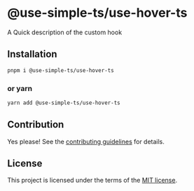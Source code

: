 # @use-simple-ts/use-hover-ts

A Quick description of the custom hook

## Installation

```sh
pnpm i @use-simple-ts/use-hover-ts
```

### or yarn

```sh
yarn add @use-simple-ts/use-hover-ts
```

## Contribution

Yes please! See the
[contributing guidelines](https://github.com/franco4457/use-simple-ts/blob/master/CONTRIBUTING.md)
for details.

## License

This project is licensed under the terms of the
[MIT license](https://github.com/franco4457/use-simple-ts/blob/master/LICENSE).

